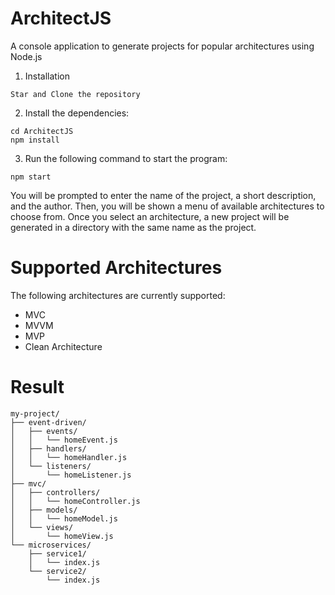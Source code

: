 # ArchitectJS
A console application to generate projects for popular architectures using Node.js

1. Installation
```
Star and Clone the repository
```
2. Install the dependencies:
```
cd ArchitectJS
npm install
```

3. Run the following command to start the program:
```
npm start
```

You will be prompted to enter the name of the project, a short description, and the author. Then, you will be shown a menu of available architectures to choose from. Once you select an architecture, a new project will be generated in a directory with the same name as the project.

# Supported Architectures
The following architectures are currently supported:

- MVC
- MVVM
- MVP
- Clean Architecture

# Result
```
my-project/
├── event-driven/
│   ├── events/
│   │   └── homeEvent.js
│   ├── handlers/
│   │   └── homeHandler.js
│   └── listeners/
│       └── homeListener.js
├── mvc/
│   ├── controllers/
│   │   └── homeController.js
│   ├── models/
│   │   └── homeModel.js
│   └── views/
│       └── homeView.js
└── microservices/
    ├── service1/
    │   └── index.js
    └── service2/
        └── index.js

```
